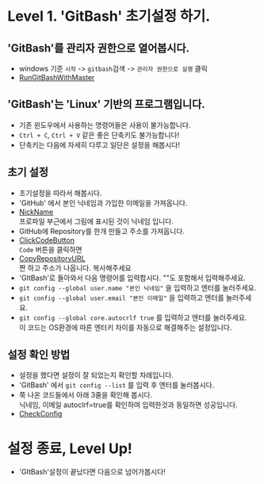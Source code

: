 # Level 1. 'GitBash' 초기설정 하기.

## 'GitBash'를 관리자 권한으로 열어봅시다.

- windows 기준 `시작` -> `gitbash`검색 -> `관리자 권한으로 실행` 클릭
- [RunGitBashWithMaster](./images/1_관리자권한으로실행.png)

## 'GitBash'는 'Linux' 기반의 프로그램입니다.

- 기존 윈도우에서 사용하는 명령어들은 사용이 불가능합니다.
- `Ctrl + C`, `Ctrl + V` 같은 좋은 단축키도 불가능합니다!
- 단축키는 다음에 자세히 다루고 일단은 설정을 해봅시다!

## 초기 설정

- 초기설정을 따라서 해봅시다.
- 'GitHub' 에서 본인 닉네임과 가입한 이메일을 가져옵니다.
- [NickName](./images/1_닉네임.png)</br> 프로파일 부근에서 그림에 표시된 것이 닉네임 입니다.
- GitHub에 Repository를 한개 만들고 주소를 가져옵니다.
- [ClickCodeButton](./images/1_주소복사.png)</br>`Code` 버튼을 클릭하면
- [CopyRepositoryURL](./images/1_주소복사.png)</br>짠 하고 주소가 나옵니다. 복사해주세요
- 'GItBash'로 돌아와서 다음 명령어를 입력합시다. ""도 포함해서 입력해주세요.
- `git config --global user.name "본인 닉네임"` 을 입력하고 엔터를 눌러주세요.
- `git config --global user.email "본인 이메일"` 을 입력하고 엔터를 눌러주세요.
- `git config --global core.autocrlf true` 를 입력하고 엔터를 눌러주세요.</br>이 코드는 OS환경에 따른 엔터키 차이를 자동으로 해결해주는 설정입니다.

## 설정 확인 방법

- 설정을 했다면 설정이 잘 되었는지 확인할 차례입니다.
- 'GitBash' 에서 `git config --list` 를 입력 후 엔터를 눌러봅시다.
- 쭉 나온 코드들에서 아래 3줄을 확인해 봅시다. </br> 닉네임, 이메일 autoclrf=true를 확인하여 입력한것과 동일하면 성공입니다.
- [CheckConfig](./images/1_설정확인.png)

# 설정 종료, Level Up!

- 'GItBash'설정이 끝났다면 다음으로 넘어가봅시다!
